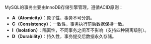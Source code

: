 MySQL的事务主要由InnoDB存储引擎管理，遵循ACID原则：

- **A（Atomicity）**：原子性，事务不可分割。
- **C（Consistency）**：一致性，事务执行前后数据保持一致。
- **I（Isolation）**：隔离性，不同事务之间互不影响（支持四种隔离级别）。
- **D（Durability）**：持久性，事务提交后数据永久存储。